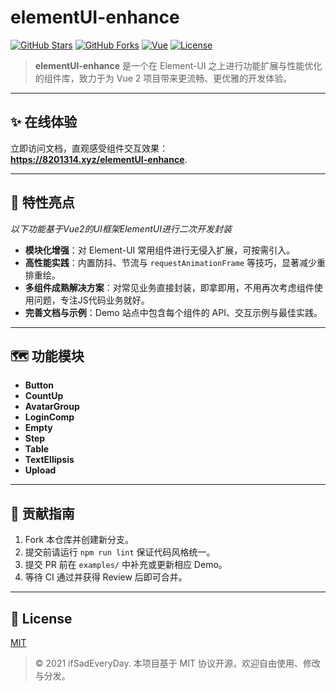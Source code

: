 # elementUI-enhance

[![GitHub Stars](https://img.shields.io/github/stars/ifSadEveryDay/elementUI-enhance?style=social)](https://github.com/ifSadEveryDay/elementUI-enhance) 
[![GitHub Forks](https://img.shields.io/github/forks/ifSadEveryDay/elementUI-enhance?style=social)](https://github.com/ifSadEveryDay/elementUI-enhance) 
[![Vue](https://img.shields.io/badge/language-vue-brightgreen)](Vue)
[![License](https://img.shields.io/github/license/ifSadEveryDay/elementUI-enhance)](LICENSE)

> **elementUI-enhance** 是一个在 Element-UI 之上进行功能扩展与性能优化的组件库，致力于为 Vue 2 项目带来更流畅、更优雅的开发体验。

---

## ✨ 在线体验

立即访问文档，直观感受组件交互效果：  
**https://8201314.xyz/elementUI-enhance**.

---

## 🚀 特性亮点  
*以下功能基于Vue2的UI框架ElementUI进行二次开发封装*

- **模块化增强**：对 Element-UI 常用组件进行无侵入扩展，可按需引入。  
- **高性能实践**：内置防抖、节流与 `requestAnimationFrame` 等技巧，显著减少重排重绘。
- **多组件成熟解决方案**：对常见业务直接封装，即拿即用，不用再次考虑组件使用问题，专注JS代码业务就好。
- **完善文档与示例**：Demo 站点中包含每个组件的 API、交互示例与最佳实践。

---

## 🗺️ 功能模块

- **Button**
- **CountUp**
- **AvatarGroup**
- **LoginComp**
- **Empty**
- **Step**
- **Table**
- **TextEllipsis**
- **Upload**

---

## 🤝 贡献指南

1. Fork 本仓库并创建新分支。  
2. 提交前请运行 `npm run lint` 保证代码风格统一。  
3. 提交 PR 前在 `examples/` 中补充或更新相应 Demo。  
4. 等待 CI 通过并获得 Review 后即可合并。

---

## 📄 License

[MIT](LICENSE)

> © 2021 ifSadEveryDay. 本项目基于 MIT 协议开源，欢迎自由使用、修改与分发。

